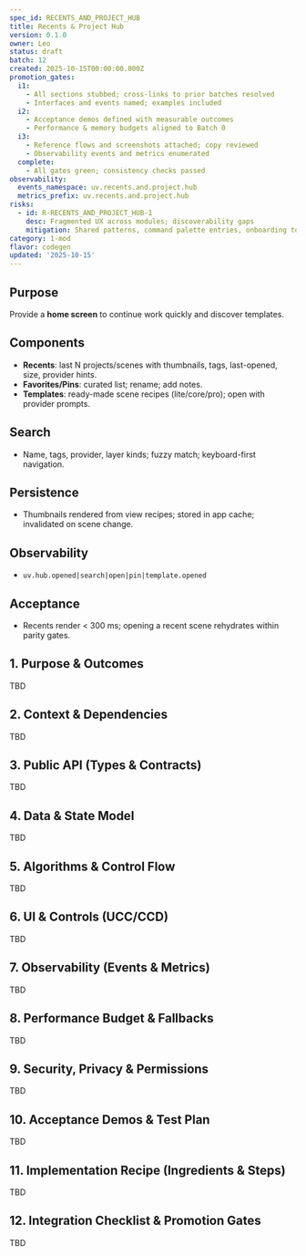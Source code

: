```yaml
---
spec_id: RECENTS_AND_PROJECT_HUB
title: Recents & Project Hub
version: 0.1.0
owner: Leo
status: draft
batch: 12
created: 2025-10-15T00:00:00.000Z
promotion_gates:
  i1:
    - All sections stubbed; cross-links to prior batches resolved
    - Interfaces and events named; examples included
  i2:
    - Acceptance demos defined with measurable outcomes
    - Performance & memory budgets aligned to Batch 0
  i3:
    - Reference flows and screenshots attached; copy reviewed
    - Observability events and metrics enumerated
  complete:
    - All gates green; consistency checks passed
observability:
  events_namespace: uv.recents.and.project.hub
  metrics_prefix: uv.recents.and.project.hub
risks:
  - id: R-RECENTS_AND_PROJECT_HUB-1
    desc: Fragmented UX across modules; discoverability gaps
    mitigation: Shared patterns, command palette entries, onboarding tours, metrics-informed iteration
category: 1-mod
flavor: codegen
updated: '2025-10-15'
---
```


## Purpose
Provide a **home screen** to continue work quickly and discover templates.

## Components
- **Recents**: last N projects/scenes with thumbnails, tags, last-opened, size, provider hints.
- **Favorites/Pins**: curated list; rename; add notes.
- **Templates**: ready-made scene recipes (lite/core/pro); open with provider prompts.

## Search
- Name, tags, provider, layer kinds; fuzzy match; keyboard-first navigation.

## Persistence
- Thumbnails rendered from view recipes; stored in app cache; invalidated on scene change.

## Observability
- `uv.hub.opened|search|open|pin|template.opened`

## Acceptance
- Recents render < 300 ms; opening a recent scene rehydrates within parity gates.

## 1. Purpose & Outcomes
TBD


## 2. Context & Dependencies
TBD


## 3. Public API (Types & Contracts)
TBD


## 4. Data & State Model
TBD


## 5. Algorithms & Control Flow
TBD


## 6. UI & Controls (UCC/CCD)
TBD


## 7. Observability (Events & Metrics)
TBD


## 8. Performance Budget & Fallbacks
TBD


## 9. Security, Privacy & Permissions
TBD


## 10. Acceptance Demos & Test Plan
TBD


## 11. Implementation Recipe (Ingredients & Steps)
TBD


## 12. Integration Checklist & Promotion Gates
TBD
